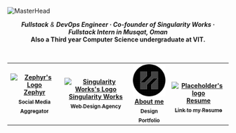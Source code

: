 ![MasterHead](assets/github-banner.png)

<p align="center">
  <em>
    <b>Fullstack</b> & <b>DevOps Engineer ·
    Co-founder of <b>Singularity Works</b> · <b>Fullstack Intern</b> in Musqat, Oman
  </em>
  <br>
  Also a Third year <b>Computer Science</b> undergraduate at <b>VIT</b>.
</p>

<br>

<table align="center">
  <tr>
    <td align="center">
      <a href="https://zephyyrr.in">
        <img src="https://pub-76b24982501b430f872cc299cad80a7f.r2.dev/Assets/zephyr-logo.png" alt="Zephyr's Logo" width="80px"/><br>
        <strong>Zephyr</strong><br>
        <sub>Social Media Aggregator</sub>
      </a>
    </td>
<!--     <td align="center">
      <a href="https://zephyyrr.in">
        <img src="https://pub-76b24982501b430f872cc299cad80a7f.r2.dev/Assets/zeph.png" alt="Zeph AI" width="80px"/><br>
        <strong>Zeph AI (WIP)</strong><br>
        <sub>Your Companion for Zephyr</sub>
      </a>
    </td> -->
    <td align="center">
      <a href="https://singularityworks.xyz">
        <img src="https://pub-a90e61d1277c4fd5a8e05c37814221e5.r2.dev/singularity-icon.svg" alt="Singularity Works's Logo" width="80px"/><br>
        <strong>Singularity Works</strong><br>
        <sub>Web Design Agency</sub>
      </a>
    </td>
    <td align="center">
      <a href="https://folio.zephyyrr.in">
        <img src="https://github.com/parazeeknova/myfolio-v2/blob/main/.github/assets/apple-touch-icon.png?raw=true" alt="Myfolio's logo" width="80px"/><br>
        <strong>About me</strong><br>
        <sub>Design Portfolio</sub>
      </a>
    </td>
    <td align="center">
      <a href="https://share.zephyyrr.in/s/resume">
        <br>
        <img src="https://pub-a90e61d1277c4fd5a8e05c37814221e5.r2.dev/placeholder.png" alt="Placeholder's logo" width="100px"/>
        <br>
        <strong>Resume</strong><br>
        <sub>Link to my Resume</sub>
      </a>
    </td>
  </tr>
</table>
